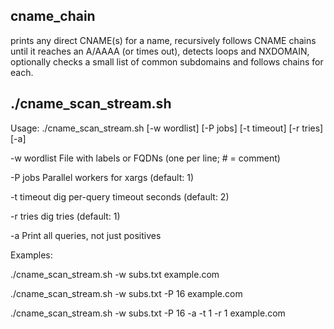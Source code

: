 ## cname_chain
prints any direct CNAME(s) for a name, recursively follows CNAME chains until it reaches an A/AAAA (or times out), detects loops and NXDOMAIN, optionally checks a small list of common subdomains and follows chains for each.

## ./cname_scan_stream.sh

Usage: ./cname_scan_stream.sh [-w wordlist] [-P jobs] [-t timeout] [-r tries] [-a] <domain>

  -w wordlist   File with labels or FQDNs (one per line; # = comment)
  
  -P jobs       Parallel workers for xargs (default: 1)

  -t timeout    dig per-query timeout seconds (default: 2)
  
  -r tries      dig tries (default: 1)
  
  -a            Print all queries, not just positives
  
Examples:

  ./cname_scan_stream.sh -w subs.txt example.com
  
  ./cname_scan_stream.sh -w subs.txt -P 16 example.com
  
  ./cname_scan_stream.sh -w subs.txt -P 16 -a -t 1 -r 1 example.com
